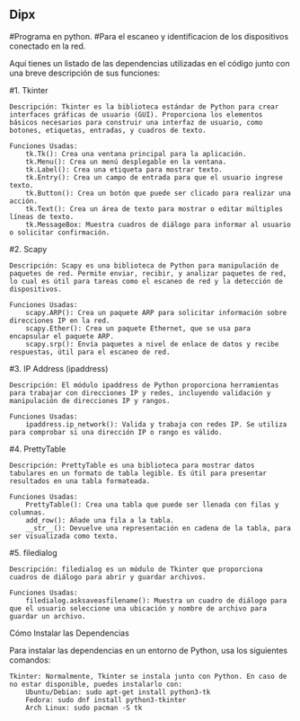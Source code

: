 ## Dipx
#Programa en python. 
#Para el escaneo y identificacion de los dispositivos conectado en la red.

Aquí tienes un listado de las dependencias utilizadas en el código junto con una breve descripción de sus funciones:

#1. Tkinter

    Descripción: Tkinter es la biblioteca estándar de Python para crear interfaces gráficas de usuario (GUI). Proporciona los elementos básicos necesarios para construir una interfaz de usuario, como botones, etiquetas, entradas, y cuadros de texto.

    Funciones Usadas:
        tk.Tk(): Crea una ventana principal para la aplicación.
        tk.Menu(): Crea un menú desplegable en la ventana.
        tk.Label(): Crea una etiqueta para mostrar texto.
        tk.Entry(): Crea un campo de entrada para que el usuario ingrese texto.
        tk.Button(): Crea un botón que puede ser clicado para realizar una acción.
        tk.Text(): Crea un área de texto para mostrar o editar múltiples líneas de texto.
        tk.MessageBox: Muestra cuadros de diálogo para informar al usuario o solicitar confirmación.

#2. Scapy

    Descripción: Scapy es una biblioteca de Python para manipulación de paquetes de red. Permite enviar, recibir, y analizar paquetes de red, lo cual es útil para tareas como el escaneo de red y la detección de dispositivos.

    Funciones Usadas:
        scapy.ARP(): Crea un paquete ARP para solicitar información sobre direcciones IP en la red.
        scapy.Ether(): Crea un paquete Ethernet, que se usa para encapsular el paquete ARP.
        scapy.srp(): Envía paquetes a nivel de enlace de datos y recibe respuestas, útil para el escaneo de red.

#3. IP Address (ipaddress)

    Descripción: El módulo ipaddress de Python proporciona herramientas para trabajar con direcciones IP y redes, incluyendo validación y manipulación de direcciones IP y rangos.

    Funciones Usadas:
        ipaddress.ip_network(): Valida y trabaja con redes IP. Se utiliza para comprobar si una dirección IP o rango es válido.

#4. PrettyTable

    Descripción: PrettyTable es una biblioteca para mostrar datos tabulares en un formato de tabla legible. Es útil para presentar resultados en una tabla formateada.

    Funciones Usadas:
        PrettyTable(): Crea una tabla que puede ser llenada con filas y columnas.
        add_row(): Añade una fila a la tabla.
        __str__(): Devuelve una representación en cadena de la tabla, para ser visualizada como texto.

#5. filedialog

    Descripción: filedialog es un módulo de Tkinter que proporciona cuadros de diálogo para abrir y guardar archivos.

    Funciones Usadas:
        filedialog.asksaveasfilename(): Muestra un cuadro de diálogo para que el usuario seleccione una ubicación y nombre de archivo para guardar un archivo.

Cómo Instalar las Dependencias

Para instalar las dependencias en un entorno de Python, usa los siguientes comandos:

    Tkinter: Normalmente, Tkinter se instala junto con Python. En caso de no estar disponible, puedes instalarlo con:
        Ubuntu/Debian: sudo apt-get install python3-tk
        Fedora: sudo dnf install python3-tkinter
        Arch Linux: sudo pacman -S tk
